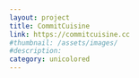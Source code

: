 ```yaml
---
layout: project
title: CommitCuisine
link: https://commitcuisine.cc
#thumbnail: /assets/images/
#description:
category: unicolored
---
```

